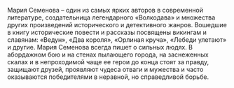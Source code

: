 <!--2016-12-21 21:09:53-->
Мария Семенова – один из самых ярких авторов в современной литературе, создательница легендарного «Волкодава» и множества других произведений исторического и детективного жанров. Вошедшие в книгу исторические повести и рассказы посвящены викингам и славянам: «Ведун», «Два короля», «Орлиная круча», «Лебеди улетают» и другие.
Мария Семенова всегда пишет о сильных людях. В абордажном бою и на стенах пылающего города, на заснеженных скалах и в непроходимой чаще ее герои до конца стоят за правду, защищают друзей, проявляют чудеса отваги и мужества и часто оказываются победителями в неравной, но справедливой борьбе.